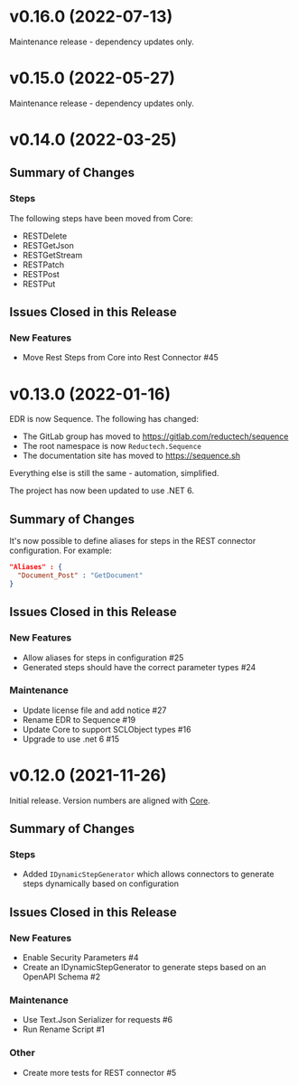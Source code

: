 # v0.16.0 (2022-07-13)

Maintenance release - dependency updates only.

# v0.15.0 (2022-05-27)

Maintenance release - dependency updates only.

# v0.14.0 (2022-03-25)

## Summary of Changes

### Steps

The following steps have been moved from Core:

- RESTDelete
- RESTGetJson
- RESTGetStream
- RESTPatch
- RESTPost
- RESTPut

## Issues Closed in this Release

### New Features

- Move Rest Steps from Core into Rest Connector #45

# v0.13.0 (2022-01-16)

EDR is now Sequence. The following has changed:

- The GitLab group has moved to https://gitlab.com/reductech/sequence
- The root namespace is now `Reductech.Sequence`
- The documentation site has moved to https://sequence.sh

Everything else is still the same - automation, simplified.

The project has now been updated to use .NET 6.

## Summary of Changes

It's now possible to define aliases for steps in the REST connector
configuration. For example:

```json
"Aliases" : {
  "Document_Post" : "GetDocument"
}
```

## Issues Closed in this Release

### New Features

- Allow aliases for steps in configuration #25
- Generated steps should have the correct parameter types #24

### Maintenance

- Update license file and add notice #27
- Rename EDR to Sequence #19
- Update Core to support SCLObject types #16
- Upgrade to use .net 6 #15

# v0.12.0 (2021-11-26)

Initial release. Version numbers are aligned with [Core](https://gitlab.com/reductech/edr/core/-/releases).

## Summary of Changes

### Steps

- Added `IDynamicStepGenerator` which allows connectors to generate steps dynamically based on configuration

## Issues Closed in this Release

### New Features

- Enable Security Parameters #4
- Create an IDynamicStepGenerator to generate steps based on an OpenAPI Schema #2

### Maintenance

- Use Text.Json Serializer for requests #6
- Run Rename Script #1

### Other

- Create more tests for REST connector #5



